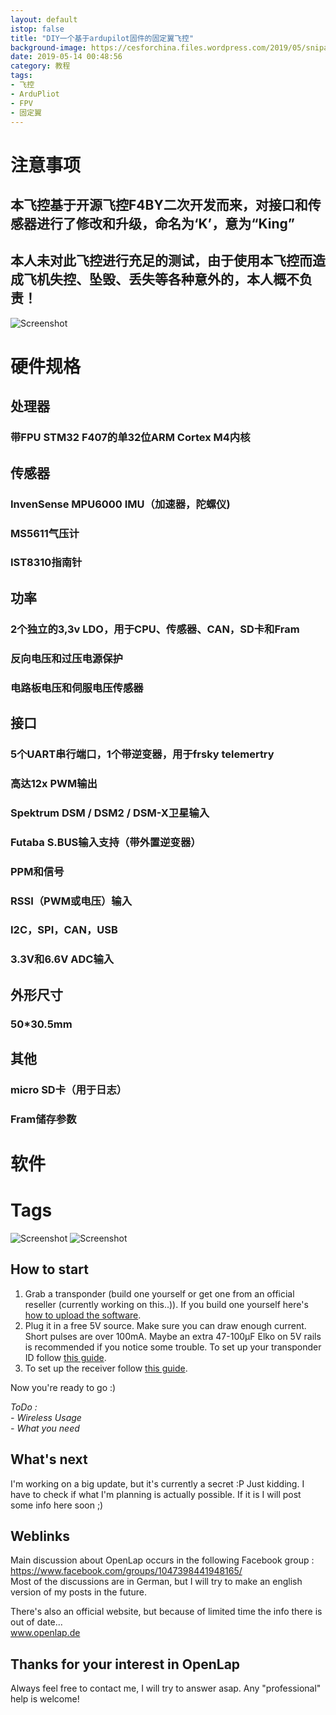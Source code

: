 ```yaml
---
layout: default
istop: false
title: "DIY一个基于ardupilot固件的固定翼飞控"
background-image: https://cesforchina.files.wordpress.com/2019/05/snipaste_2019-02-13_20-34-23.jpg
date: 2019-05-14 00:48:56
category: 教程
tags:
- 飞控
- ArduPliot
- FPV
- 固定翼
---
```

# 注意事项
## 本飞控基于开源飞控F4BY二次开发而来，对接口和传感器进行了修改和升级，命名为‘K’，意为“King”
## 本人未对此飞控进行充足的测试，由于使用本飞控而造成飞机失控、坠毁、丢失等各种意外的，本人概不负责！

![Screenshot](https://cesforchina.files.wordpress.com/2019/05/snipaste_2019-02-13_20-34-57.jpg)

# 硬件规格
## 处理器
### 带FPU STM32 F407的单32位ARM Cortex M4内核
## 传感器
### InvenSense MPU6000 IMU（加速器，陀螺仪)
### MS5611气压计
### IST8310指南针
## 功率
### 2个独立的3,3v LDO，用于CPU、传感器、CAN，SD卡和Fram
### 反向电压和过压电源保护
### 电路板电压和伺服电压传感器
## 接口
### 5个UART串行端口，1个带逆变器，用于frsky telemertry
### 高达12x PWM输出
### Spektrum DSM / DSM2 / DSM-X卫星输入
### Futaba S.BUS输入支持（带外置逆变器）
### PPM和信号
### RSSI（PWM或电压）输入
### I2C，SPI，CAN，USB
### 3.3V和6.6V ADC输入
## 外形尺寸
### 50*30.5mm
## 其他
### micro SD卡（用于日志）
### Fram储存参数

# 软件




# Tags
![Screenshot](https://cesforchina.files.wordpress.com/2019/05/snipaste_2019-02-13_20-32-28.jpg)
![Screenshot](https://cesforchina.files.wordpress.com/2019/05/snipaste_2019-02-13_20-33-28.jpg)




## How to start

1. Grab a transponder (build one yourself or get one from an official reseller (currently working on this..)). If you build one yourself here's [how to upload the software](docs/Transponder%20Update.md).
2. Plug it in a free 5V source. Make sure you can draw enough current. Short pulses are over 100mA. Maybe an extra 47-100µF Elko on 5V rails is recommended if you notice some trouble. To set up your transponder ID follow [this guide](docs/Transponder.md).
3. To set up the receiver follow [this guide](docs/Receiver.md).

Now you're ready to go :)

_ToDo :_  
_- Wireless Usage_  
_- What you need_


## What's next

I'm working on a big update, but it's currently a secret :P
Just kidding. I have to check if what I'm planning is actually possible. If it is I will post some info here soon ;)

## Weblinks

Main discussion about OpenLap occurs in the following Facebook group :  
https://www.facebook.com/groups/1047398441948165/  
Most of the discussions are in German, but I will try to make an english version of my posts in the future.

There's also an official website, but because of limited time the info there is out of date...  
www.openlap.de

## Thanks for your interest in OpenLap
Always feel free to contact me, I will try to answer asap.
Any "professional" help is welcome!
